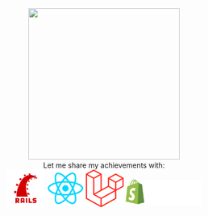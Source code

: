 <div align="center">
  <img src="https://media.giphy.com/media/682xXuofe4FoRh0Nt3/giphy.gif" width="300" height="300">
</div>
<div align="center">
  Let me share my achievements with:
</div>
<div align="center">
  <img src="https://github.com/mewthu2/images/blob/master/pngwing.com%20(1).png?raw=true" width="75" height="75">
  <img src="https://github.com/mewthu2/images/blob/master/pngwing.com%20(2).png?raw=true" width="75" height="75">
  <img src="https://github.com/mewthu2/images/blob/master/pngwing.com%20(3).png?raw=true" width="75" height="75">
  <img src="https://github.com/mewthu2/images/blob/master/pngwing.com%20(7).png?raw=true" width="150" height="50" style="margin-bottom: 5px;">
</div>
